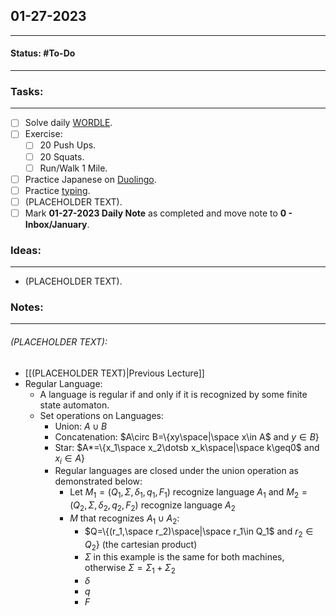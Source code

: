 ## 01-27-2023
---
#### Status: #To-Do
---
### Tasks:
---
- [ ] Solve daily [WORDLE](https://www.nytimes.com/games/wordle/index.html).
- [ ] Exercise:
	- [ ] 20 Push Ups.
	- [ ] 20 Squats.
	- [ ] Run/Walk 1 Mile.
- [ ] Practice Japanese on [Duolingo](https://www.duolingo.com/learn).
- [ ] Practice [typing](https://10fastfingers.com/typing-test/english).
- [ ] (PLACEHOLDER TEXT).
- [ ] Mark **01-27-2023 Daily Note** as completed and move note to **0 - Inbox/January**.
### Ideas:
---
- (PLACEHOLDER TEXT).
### Notes:
---
###### (PLACEHOLDER TEXT):
- [[(PLACEHOLDER TEXT)|Previous Lecture]]
- Regular Language:
	- A language is regular if and only if it is recognized by some finite state automaton.
	- Set operations on Languages:
		- Union: $A\cup B$
		- Concatenation: $A\circ B=\{xy\space|\space x\in A$ and $y\in B\}$
		- Star: $A*=\{x_1\space x_2\dotsb x_k\space|\space k\geq0$ and $x_i\in A\}$
		- Regular languages are closed under the union operation as demonstrated below:
			- Let $M_1=(Q_1,\Sigma,\delta_1,q_1,F_1)$ recognize language $A_1$ and $M_2=(Q_2,\Sigma,\delta_2,q_2,F_2)$ recognize language $A_2$
			- $M$ that recognizes $A_1\cup A_2$:
				- $Q=\{(r_1,\space r_2)\space|\space r_1\in Q_1$ and $r_2\in Q_2\}$ (the cartesian product)
				- $\Sigma$ in this example is the same for both machines, otherwise $\Sigma=\Sigma_1+\Sigma_2$
				- $\delta$
				- $q$
				- $F$